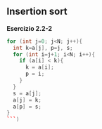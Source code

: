 
## Insertion sort

**Esercizio 2.2-2**


```c++
for (int j=0; j<N; j++){
  int k=a[j], p=j, s;
  for (int i=j+1; i<N; i++){
    if (a[i] < k){
      k = a[i];
      p = i;
    }
  }
  s = a[j];
  a[j] = k;
  a[p] = s;
}
```)
